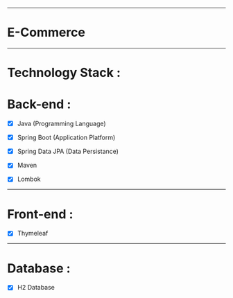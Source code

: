 ***
# E-Commerce
***
# Technology Stack :

# Back-end :

  
 - [x] Java (Programming Language)
 
 - [x] Spring Boot (Application Platform)
 
 - [x] Spring Data JPA (Data Persistance)
 
 - [x] Maven
 
 - [x] Lombok
 

*** 
 # Front-end : 

 - [x] Thymeleaf
 
*** 
 # Database :
 
 - [x] H2 Database
 
